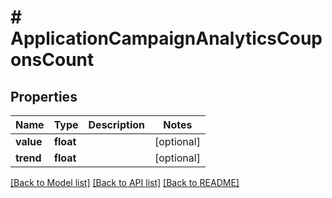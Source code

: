# # ApplicationCampaignAnalyticsCouponsCount

## Properties

Name | Type | Description | Notes
------------ | ------------- | ------------- | -------------
**value** | **float** |  | [optional] 
**trend** | **float** |  | [optional] 

[[Back to Model list]](../../README.md#documentation-for-models) [[Back to API list]](../../README.md#documentation-for-api-endpoints) [[Back to README]](../../README.md)


